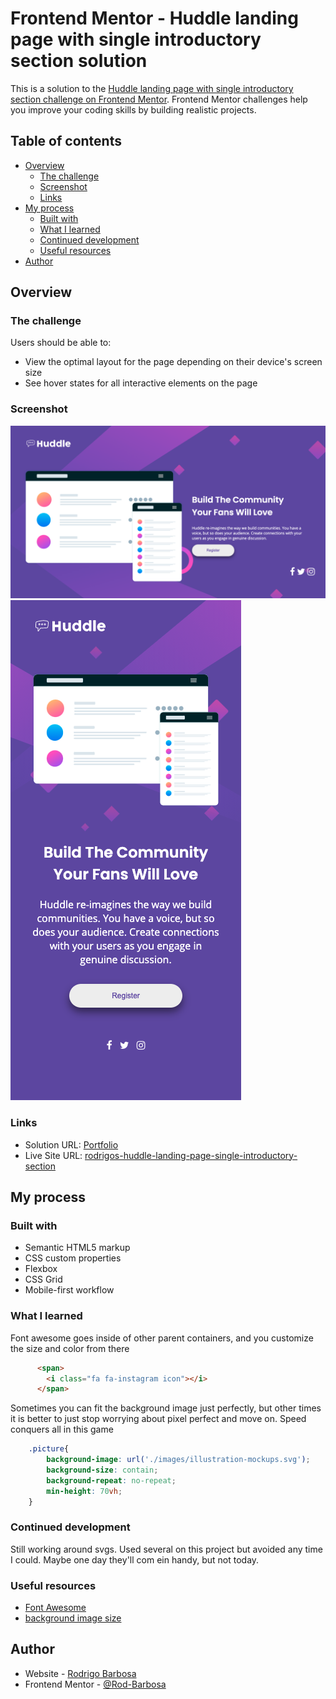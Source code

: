 # Frontend Mentor - Huddle landing page with single introductory section solution

This is a solution to the [Huddle landing page with single introductory section challenge on Frontend Mentor](https://www.frontendmentor.io/challenges/huddle-landing-page-with-a-single-introductory-section-B_2Wvxgi0). Frontend Mentor challenges help you improve your coding skills by building realistic projects. 

## Table of contents

- [Overview](#overview)
  - [The challenge](#the-challenge)
  - [Screenshot](#screenshot)
  - [Links](#links)
- [My process](#my-process)
  - [Built with](#built-with)
  - [What I learned](#what-i-learned)
  - [Continued development](#continued-development)
  - [Useful resources](#useful-resources)
- [Author](#author)

## Overview

### The challenge

Users should be able to:

- View the optimal layout for the page depending on their device's screen size
- See hover states for all interactive elements on the page

### Screenshot

![](./images/ScreenShotDesktop.png)
![](./images/ScreenShotMobile.png)

### Links

- Solution URL: [Portfolio](https://gelatodigital.com/portfolio)
- Live Site URL: [rodrigos-huddle-landing-page-single-introductory-section](https://rodrigos-huddle-landing-page-single-introductory-section.netlify.app/)

## My process

### Built with

- Semantic HTML5 markup
- CSS custom properties
- Flexbox
- CSS Grid
- Mobile-first workflow

### What I learned

Font awesome goes inside of other parent containers, and you customize the size and color from there

```html
      <span>
        <i class="fa fa-instagram icon"></i>
      </span>
```

Sometimes you can fit the background image just perfectly, but other times it is better to just stop worrying about pixel perfect and move on. Speed conquers all in this game
```css
    .picture{
        background-image: url('./images/illustration-mockups.svg');
        background-size: contain;
        background-repeat: no-repeat;
        min-height: 70vh;
    }
```

### Continued development

Still working around svgs. Used several on this project but avoided any time I could. Maybe one day they'll com ein handy, but not today.

### Useful resources

- [Font Awesome](https://fontawesome.com/)
- [background image size](https://www.freecodecamp.org/news/css-full-page-background-image-tutorial/)

## Author

- Website - [Rodrigo Barbosa](https://www.gelatodigital.com)
- Frontend Mentor - [@Rod-Barbosa](https://www.frontendmentor.io/profile/Rod-Barbosa)
